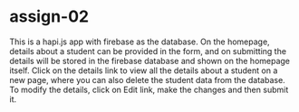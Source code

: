 # assign-02

This is a hapi.js app with firebase as the database. On the homepage, details about a student can be provided in the form, and on submitting the details will be stored in the firebase database and shown on the homepage itself. Click on the details link to view all the details about a student on a new page, where you can also delete the student data from the database. To modify the details, click on Edit link, make the changes and then submit it.
